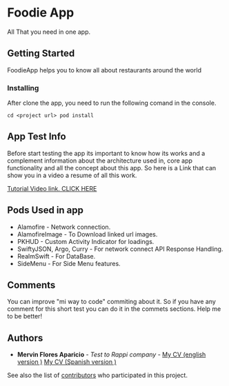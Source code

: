 # Foodie App

All That you need in one app.

## Getting Started

FoodieApp helps you to know all about restaurants around the world

### Installing

After clone the app, you need to run the following comand in the console.

```
cd <project url> pod install
```

## App Test Info

Before start testing the app its important to know how its works and a complement information about the architecture used in, core app functionality and all the concept about this app. So here is a Link that can show you in a video a resume of all this work.

[Tutorial Video link. CLICK HERE](https://youtu.be/3Ngj-s-bA9Y) 

## Pods Used in app

* Alamofire - Network connection.
* AlamofireImage - To Download linked url images.
* PKHUD - Custom Activity Indicator for loadings.
* SwiftyJSON, Argo, Curry - For network connect API Response Handling.
* RealmSwift - For DataBase.
*  SideMenu - For Side Menu features.

## Comments

You can improve "mi way to code" commiting about it. So if you have any comment for this short test you can do it in the commets sections. Help me to be better!

## Authors

* **Mervin Flores Aparicio** - *Test to Rappi company* - [My CV (english version )](https://www.visualcv.com/mervinflores-en/) [My CV (Spanish version )](https://www.visualcv.com/mervinflores-es/)

See also the list of [contributors](https://github.com/your/project/contributors) who participated in this project.

